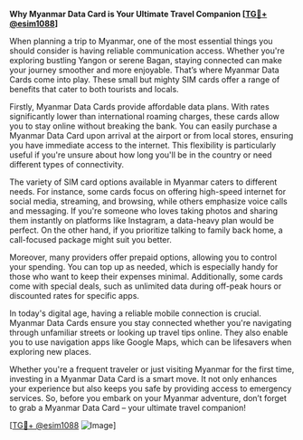**Why Myanmar Data Card is Your Ultimate Travel Companion [[TG💪+ @esim1088](https://t.me/s/esim1088)]**

When planning a trip to Myanmar, one of the most essential things you should consider is having reliable communication access. Whether you're exploring bustling Yangon or serene Bagan, staying connected can make your journey smoother and more enjoyable. That’s where Myanmar Data Cards come into play. These small but mighty SIM cards offer a range of benefits that cater to both tourists and locals.

Firstly, Myanmar Data Cards provide affordable data plans. With rates significantly lower than international roaming charges, these cards allow you to stay online without breaking the bank. You can easily purchase a Myanmar Data Card upon arrival at the airport or from local stores, ensuring you have immediate access to the internet. This flexibility is particularly useful if you're unsure about how long you'll be in the country or need different types of connectivity.

The variety of SIM card options available in Myanmar caters to different needs. For instance, some cards focus on offering high-speed internet for social media, streaming, and browsing, while others emphasize voice calls and messaging. If you're someone who loves taking photos and sharing them instantly on platforms like Instagram, a data-heavy plan would be perfect. On the other hand, if you prioritize talking to family back home, a call-focused package might suit you better.

Moreover, many providers offer prepaid options, allowing you to control your spending. You can top up as needed, which is especially handy for those who want to keep their expenses minimal. Additionally, some cards come with special deals, such as unlimited data during off-peak hours or discounted rates for specific apps.

In today's digital age, having a reliable mobile connection is crucial. Myanmar Data Cards ensure you stay connected whether you're navigating through unfamiliar streets or looking up travel tips online. They also enable you to use navigation apps like Google Maps, which can be lifesavers when exploring new places.

Whether you're a frequent traveler or just visiting Myanmar for the first time, investing in a Myanmar Data Card is a smart move. It not only enhances your experience but also keeps you safe by providing access to emergency services. So, before you embark on your Myanmar adventure, don’t forget to grab a Myanmar Data Card – your ultimate travel companion!

[[TG💪+ @esim1088](https://t.me/s/esim1088) ![Image](https://i.postimg.cc/Y0z9fWf4/image.png)]